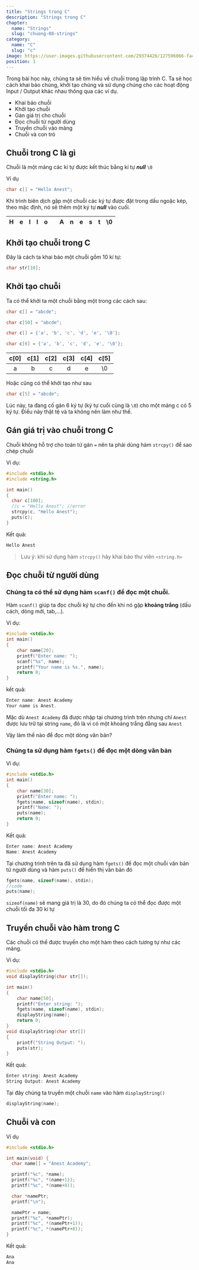 ```yaml
---
title: "Strings trong C"
description: "Strings trong C"
chapter:
  name: "Strings"
  slug: "chuong-08-strings"
category:
  name: "C"
  slug: "c"
image: https://user-images.githubusercontent.com/29374426/127596066-fa46df01-982f-4a72-b6d1-f7d8f5c5a9b3.png
position: 1
---
```


Trong bài học này, chúng ta sẽ tìm hiểu về chuỗi trong lập trình C. Ta sẽ học cách khai báo chúng, khởi tạo chúng và sử dụng chúng cho các hoạt động Input / Output khác nhau thông qua các ví dụ.

- Khai báo chuỗi
- Khởi tạo chuỗi
- Gán giá trị cho chuỗi
- Đọc chuỗi từ người dùng
- Truyền chuỗi vào mảng
- Chuỗi và con trỏ

## Chuỗi trong C là gì

Chuỗi là một mảng các kí tự được kết thúc bằng kí tự **_null_** `\0`

Ví dụ

```cpp
char c[] = "Hello Anest";
```

Khi trình biên dịch gặp một chuỗi các ký tự được đặt trong dấu ngoặc kép, theo mặc định, nó sẽ thêm một ký tự **_null_** vào cuối.

| H   |  e  | l   | l   | o   |     | A   | n   | e   | s   | t   | \0  |
| --- | :-: | --- | --- | --- | --- | --- | --- | --- | --- | --- | --- |

## Khởi tạo chuỗi trong C

Đây là cách ta khai báo một chuỗi gồm 10 kí tự:

```cpp
char str[10];
```

## Khởi tạo chuỗi

Ta có thể khởi ta một chuỗi bằng một trong các cách sau:

```cpp
char c[] = "abcde";

char c[50] = "abcde";

char c[] = {'a', 'b', 'c', 'd', 'e', '\0'};

char c[6] = {'a', 'b', 'c', 'd', 'e', '\0'};
```

| c[0] | c[1] | c[2] | c[3] | c[4] | c[5] |
| :--: | :--: | :--: | :--: | :--: | :--: |
|  a   |  b   |  c   |  d   |  e   |  \0  |

Hoặc cũng có thể khởi tạo như sau

```cpp
char c[5] = "abcde";
```

Lúc này, ta đang cố gán 6 ký tự (ký tự cuối cùng là `\0`) cho một mảng c có 5 ký tự. Điều này thật tệ và ta không nên làm như thế.

## Gán giá trị vào chuỗi trong C

Chuỗi không hỗ trợ cho toán tử gán `=` nên ta phải dùng hàm `strcpy()` để sao chép chuỗi

Ví dụ:

```cpp
#include <stdio.h>
#include <string.h>

int main()
{
  char c[100];
  //c = "Hello Anest"; //error
  strcpy(c, "Hello Anest");
  puts(c);
}
```

Kết quả:

```cpp
Hello Anest
```

> Lưu ý: khi sử dụng hàm `strcpy()` hãy khai báo thư viên `<string.h>`

## Đọc chuỗi từ người dùng

### Chúng ta có thể sử dụng hàm `scanf()` để đọc một chuỗi.

Hàm `scanf()` giúp ta đọc chuỗi ký tự cho đến khi nó gặp **khoảng trắng** (dấu cách, dòng mới, tab,...).

Ví dụ:

```cpp
#include <stdio.h>
int main()
{
    char name[20];
    printf("Enter name: ");
    scanf("%s", name);
    printf("Your name is %s.", name);
    return 0;
}
```

kết quả:

```cpp
Enter name: Anest Academy
Your name is Anest.
```

Mặc dù `Anest Academy` đã được nhập tại chương trình trên nhưng chỉ `Anest` được lưu trữ tại string `name`, đó là vì có một khoảng trắng đằng sau `Anest`

Vậy làm thế nào để đọc một dòng văn bản?

### Chúng ta sử dụng hàm `fgets()` để đọc một dòng văn bản

Ví dụ:

```cpp
#include <stdio.h>
int main()
{
    char name[30];
    printf("Enter name: ");
    fgets(name, sizeof(name), stdin);
    printf("Name: ");
    puts(name);
    return 0;
}
```

Kết quả:

```cpp
Enter name: Anest Academy
Name: Anest Academy
```

Tại chương trình trên ta đã sử dụng hàm `fgets()` để đọc một chuỗi văn bản từ người dùng và hàm `puts()` để hiển thị văn bản đó

```cpp
fgets(name, sizeof(name), stdin);
//code
puts(name);
```

`sizeof(name)` sẽ mang giá trị là 30, do đó chúng ta có thể đọc được một chuỗi tối đa 30 kí tự

## Truyền chuỗi vào hàm trong C

Các chuỗi có thể được truyền cho một hàm theo cách tương tự như các mảng.

Ví dụ:

```cpp
#include <stdio.h>
void displayString(char str[]);

int main()
{
    char name[50];
    printf("Enter string: ");
    fgets(name, sizeof(name), stdin);
    displayString(name);
    return 0;
}
void displayString(char str[])
{
    printf("String Output: ");
    puts(str);
}
```

Kết quả:

```cpp
Enter string: Anest Academy
String Output: Anest Academy
```

Tại đây chúng ta truyền một chuỗi `name` vào hàm `displayString()`

```cpp
displayString(name);
```

## Chuỗi và con

Ví dụ

```cpp
#include <stdio.h>

int main(void) {
  char name[] = "Anest Academy";

  printf("%c", *name);
  printf("%c", *(name+1));
  printf("%c", *(name+8));

  char *namePtr;
  printf("\n");

  namePtr = name;
  printf("%c", *namePtr);
  printf("%c", *(namePtr+1));
  printf("%c", *(namePtr+8));
}
```

Kết quả:

```cpp
Ana
Ana
```
